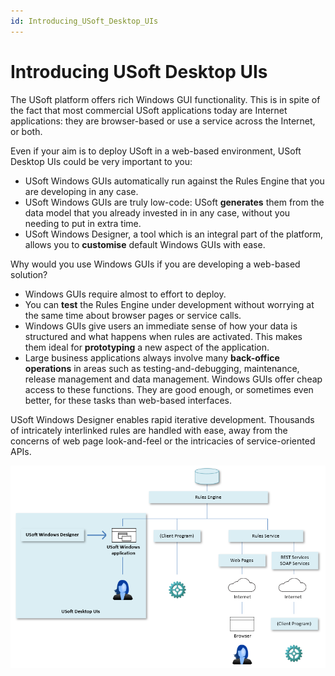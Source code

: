 ```yaml
---
id: Introducing_USoft_Desktop_UIs
---
```


# Introducing USoft Desktop UIs

The USoft platform offers rich Windows GUI functionality. This is in spite of the fact that most commercial USoft applications today are Internet applications: they are browser-based or use a service across the Internet, or both.

Even if your aim is to deploy USoft in a web-based environment, USoft Desktop UIs could be very important to you:

- USoft Windows GUIs automatically run against the Rules Engine that you are developing in any case.
- USoft Windows GUIs are truly low-code: USoft **generates** them from the data model that you already invested in in any case, without you needing to put in extra time.
- USoft Windows Designer, a tool which is an integral part of the platform, allows you to **customise** default Windows GUIs with ease.

Why would you use Windows GUIs if you are developing a web-based solution?

- Windows GUIs require almost to effort to deploy.
- You can **test** the Rules Engine under development without worrying at the same time about browser pages or service calls.
- Windows GUIs give users an immediate sense of how your data is structured and what happens when rules are activated. This makes them ideal for **prototyping** a new aspect of the application.
- Large business applications always involve many **back-office operations** in areas such as testing-and-debugging, maintenance, release management and data management. Windows GUIs offer cheap access to these functions. They are good enough, or sometimes even better, for these tasks than web-based interfaces.

USoft Windows Designer enables rapid iterative development. Thousands of intricately interlinked rules are handled with ease, away from the concerns of web page look-and-feel or the intricacies of service-oriented APIs.

![](./assets/369a174f-a52c-47b0-bf04-593da7f690e4.png)

 